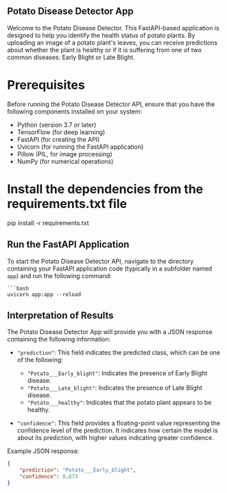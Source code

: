 ## Potato Disease Detector App

Welcome to the Potato Disease Detector. This FastAPI-based application is designed to help you identify the health status of potato plants. By uploading an image of a potato plant's leaves, you can receive predictions about whether the plant is healthy or if it is suffering from one of two common diseases: Early Blight or Late Blight.

# Prerequisites
Before running the Potato Disease Detector API, ensure that you have the following components installed on your system:

- Python (version 3.7 or later)
- TensorFlow (for deep learning)
- FastAPI (for creating the API)
- Uvicorn (for running the FastAPI application)
- Pillow (PIL, for image processing)
- NumPy (for numerical operations)


# Install the dependencies from the requirements.txt file
pip install -r requirements.txt


## Run the FastAPI Application

To start the Potato Disease Detector API, navigate to the directory containing your FastAPI application code (typically in a subfolder named `app`) and run the following command:

    ```bash
    uvicorn app:app --reload


## Interpretation of Results

The Potato Disease Detector App will provide you with a JSON response containing the following information:

- `"prediction"`: This field indicates the predicted class, which can be one of the following:
  - `"Potato___Early_blight"`: Indicates the presence of Early Blight disease.
  - `"Potato___Late_blight"`: Indicates the presence of Late Blight disease.
  - `"Potato___healthy"`: Indicates that the potato plant appears to be healthy.

- `"confidence"`: This field provides a floating-point value representing the confidence level of the prediction. It indicates how certain the model is about its prediction, with higher values indicating greater confidence.

Example JSON response:

```json
{
    "prediction": "Potato___Early_blight",
    "confidence": 0.873
}

